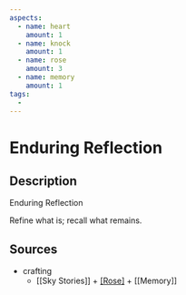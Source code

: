 ```yaml
---
aspects: 
  - name: heart
    amount: 1
  - name: knock
    amount: 1
  - name: rose
    amount: 3
  - name: memory
    amount: 1
tags:
  - 
---
```


# Enduring Reflection

## Description
Enduring Reflection

Refine what is; recall what remains.
## Sources
- crafting
	- [[Sky Stories]] + [[Rose]](10) + [[Memory]]